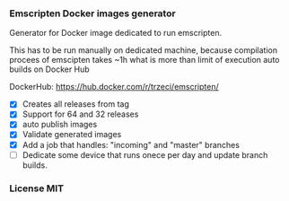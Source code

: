 ### Emscripten Docker images generator

Generator for Docker image dedicated to run emscripten.

This has to be run manually on dedicated machine, because compilation procees of emscipten takes ~1h what is more than limit of execution auto builds on Docker Hub

DockerHub: https://hub.docker.com/r/trzeci/emscripten/

- [x] Creates all releases from tag
- [x] Support for 64 and 32 releases
- [x] auto publish images
- [x] Validate generated images
- [x] Add a job that handles: "incoming" and "master" branches
- [ ] Dedicate some device that runs onece per day and update branch builds.

### License MIT

